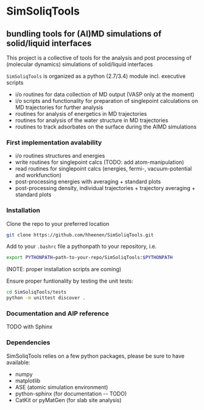 SimSoliqTools
=============

## bundling tools for (AI)MD simulations of solid/liquid interfaces

This project is a collective of tools for the analysis and post processing of 
(molecular dynamics) simulations of solid/liquid interfaces

``SimSoliqTools`` is organized as a python (2.7/3.4) module incl. executive 
scripts

- i/o routines for data collection of MD output (VASP only at the moment)
- i/o scripts and functionality for preparation of singlepoint calculations 
  on MD trajectories for further analysis
- routines for analysis of energetics in MD trajectories
- routines for analysis of the water structure in MD trajectories
- routines to track adsorbates on the surface during the AIMD simulations

### First implementation avalability

- i/o routines structures and energies
- write routines for singlepoint calcs (TODO: add atom-manipulation)
- read routines for singlepoint calcs (energies, fermi-, vacuum-potential and workfunction)
- post-processing energies with averaging + standard plots
- post-processing density, individual trajectories + trajectory averaging + standard plots

### Installation

Clone the repo to your preferred location
```bash
git clone https://github.com/hheenen/SimSoliqTools.git
```

Add to your ``.bashrc`` file a pythonpath to your repository, i.e.
```bash
export PYTHONPATH=path-to-your-repo/SimSoliqTools:$PYTHONPATH
```
(NOTE: proper installation scripts are coming)

Ensure proper funtionality by testing the unit tests:
```bash
cd SimSoliqTools/tests
python -m unittest discover .
```

### Documentation and AIP reference

TODO with Sphinx

### Dependencies

SimSoliqTools relies on a few python packages, please be sure to have 
available:
- numpy
- matplotlib
- ASE (atomic simulation environment)
- python-sphinx (for documentation -- TODO)
- CatKit or pyMatGen (for slab site analysis)


